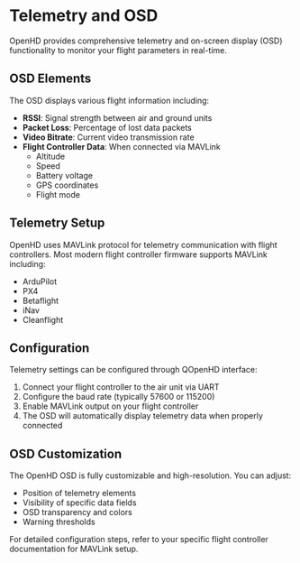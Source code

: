 # Telemetry and OSD

OpenHD provides comprehensive telemetry and on-screen display (OSD) functionality to monitor your flight parameters in real-time.

## OSD Elements

The OSD displays various flight information including:

- **RSSI**: Signal strength between air and ground units
- **Packet Loss**: Percentage of lost data packets
- **Video Bitrate**: Current video transmission rate
- **Flight Controller Data**: When connected via MAVLink
  - Altitude
  - Speed
  - Battery voltage
  - GPS coordinates
  - Flight mode

## Telemetry Setup

OpenHD uses MAVLink protocol for telemetry communication with flight controllers. Most modern flight controller firmware supports MAVLink including:

- ArduPilot
- PX4
- Betaflight
- iNav
- Cleanflight

## Configuration

Telemetry settings can be configured through QOpenHD interface:

1. Connect your flight controller to the air unit via UART
2. Configure the baud rate (typically 57600 or 115200)
3. Enable MAVLink output on your flight controller
4. The OSD will automatically display telemetry data when properly connected

## OSD Customization

The OpenHD OSD is fully customizable and high-resolution. You can adjust:

- Position of telemetry elements
- Visibility of specific data fields
- OSD transparency and colors
- Warning thresholds

For detailed configuration steps, refer to your specific flight controller documentation for MAVLink setup.
